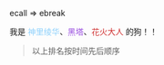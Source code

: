 ecall => ebreak

我是 <font color=#8ED1FC>神里绫华</font>、<font color=#9B51E0>黑塔</font>、<font color=#CF2E2E>花火大人</font> 的狗！！

> 以上排名按时间先后顺序
